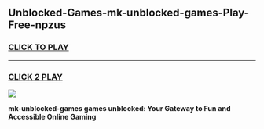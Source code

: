 
## Unblocked-Games-mk-unblocked-games-Play-Free-npzus
<h3>
<a href="https://premium76.site?title=mk-unblocked-games&ref=18A1">CLICK TO PLAY</a></h3>
<hr>

<h3>
<a href="https://premium76.site?title=mk-unblocked-games&ref=18A1">CLICK 2 PLAY</a>
  
</h3>

<a href="https://premium76.site?title=mk-unblocked-games&ref=18A1"><img src="https://clearcache.store/games.png"></a>


**mk-unblocked-games games unblocked: Your Gateway to Fun and Accessible Online Gaming**
